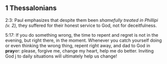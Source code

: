 ## 1 Thessalonians

2:3: Paul emphasizes that despite them been *shamefully treated in Phillipi (v. 2),* they suffered for their honest service to God, not for deceitfulness.

5:17: If you do something wrong, the time to repent and regret is not in the evening, but right there, in the moment. Whenever you catch yourself doing or even thinking the wrong thing, repent right away, and dad to God in **pray**er: please, forgive me, change my heart, help me do better. Inviting God j to daily situations will ultimately help us change!